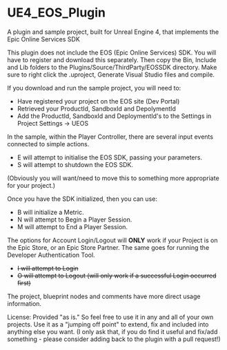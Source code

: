 # UE4_EOS_Plugin
A plugin and sample project, built for Unreal Engine 4, that implements the Epic Online Services SDK

This plugin does not include the EOS (Epic Online Services) SDK.  You will have to register and download this separately.  Then copy the Bin, Include and Lib folders to the Plugins/Source/ThirdParty/EOSSDK directory.
Make sure to right click the .uproject, Generate Visual Studio files and compile.

If you download and run the sample project, you will need to:
- Have registered your project on the EOS site (Dev Portal)
- Retrieved your ProductId, SandboxId and DepolymentId
- Add the ProductId, SandboxId and DeploymentId's to the Settings in Project Settings -> UEOS

In the sample, within the Player Controller, there are several input events connected to simple actions.
- E will attempt to initialise the EOS SDK, passing your parameters.
- S will attempt to shutdown the EOS SDK.

(Obviously you will want/need to move this to something more appropriate for your project.)

Once you have the SDK initialized, then you can use:
- B will initialize a Metric.
- N will attempt to Begin a Player Session.
- M will attempt to End a Player Session.

The options for Account Login/Logout will **ONLY** work if your Project is on the Epic Store, or an Epic Store Partner. The same goes for running the Developer Authentication Tool.
- ~~I will attempt to Login~~
- ~~O will attempt to Logout (will only work if a successful Login occurred first)~~

The project, blueprint nodes and comments have more direct usage information.

License:
Provided "as is."  So feel free to use it in any and all of your own projects.  Use it as a "jumping off point" to extend, fix and included into anything else you want.
(I only ask that, if you do find it useful and fix/add something - please consider adding back to the plugin with a pull request!)
